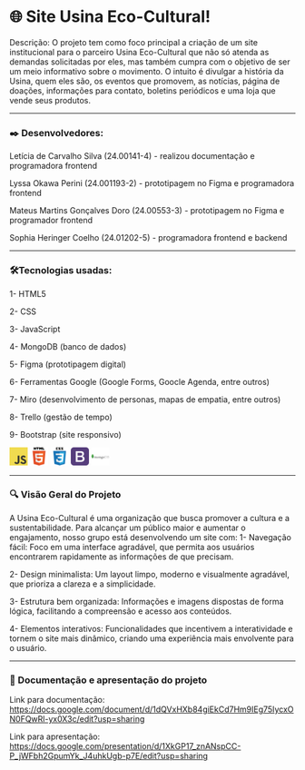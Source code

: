 # 🌐 Site Usina Eco-Cultural!

Descrição:
O projeto tem como foco principal a criação de um site institucional para o parceiro Usina Eco-Cultural que não só atenda as demandas solicitadas por eles, mas também cumpra com o objetivo de ser um meio informativo sobre o movimento. O intuito é divulgar a história da Usina, quem eles são, os eventos que promovem, as notícias, página de doações, informações para contato, boletins periódicos e uma loja que vende seus produtos.

---

### ✒️ Desenvolvedores:

Letícia de Carvalho Silva (24.00141-4) - realizou documentação e programadora frontend

Lyssa Okawa Perini (24.001193-2) - prototipagem no Figma e programadora frontend

Mateus Martins Gonçalves Doro (24.00553-3) - prototipagem no Figma e programador frontend

Sophia Heringer Coelho (24.01202-5) - programadora frontend e backend

---
### 🛠️Tecnologias usadas:
1- HTML5

2- CSS

3- JavaScript

4- MongoDB (banco de dados)

5- Figma (prototipagem digital)

6- Ferramentas Google (Google Forms, Goocle Agenda, entre outros)

7- Miro (desenvolvimento de personas, mapas de empatia, entre outros)

8- Trello (gestão de tempo)

9- Bootstrap (site responsivo)

<code><img height="32" src="https://raw.githubusercontent.com/github/explore/80688e429a7d4ef2fca1e82350fe8e3517d3494d/topics/javascript/javascript.png" alt="Javascript"/></code>
<code><img height="32" src="https://raw.githubusercontent.com/github/explore/80688e429a7d4ef2fca1e82350fe8e3517d3494d/topics/html/html.png" alt="HTML5"/></code>
<code><img height="32" src="https://raw.githubusercontent.com/github/explore/80688e429a7d4ef2fca1e82350fe8e3517d3494d/topics/css/css.png" alt="CSS"/></code>
<code><img height="32" src="https://raw.githubusercontent.com/github/explore/80688e429a7d4ef2fca1e82350fe8e3517d3494d/topics/bootstrap/bootstrap.png" alt="Bootstrap"/></code>
<code><img height="32" src="https://raw.githubusercontent.com/github/explore/80688e429a7d4ef2fca1e82350fe8e3517d3494d/topics/mongodb/mongodb.png" alt="MongoDB"/></code>

---
### 🔍 Visão Geral do Projeto

A Usina Eco-Cultural é uma organização que busca promover a cultura e a sustentabilidade. Para alcançar um público maior e aumentar o engajamento, nosso grupo está desenvolvendo um site com:
  1- Navegação fácil: Foco em uma interface agradável, que permita aos usuários encontrarem rapidamente as informações de que precisam.
  
  2- Design minimalista: Um layout limpo, moderno e visualmente agradável, que prioriza a clareza e a simplicidade.
  
  3- Estrutura bem organizada: Informações e imagens dispostas de forma lógica, facilitando a compreensão e acesso aos conteúdos.
  
  4- Elementos interativos: Funcionalidades que incentivem a interatividade e tornem o site mais dinâmico, criando uma experiência mais envolvente para o usuário.
  
--- 
### 📄 Documentação e apresentação do projeto

Link para documentação: https://docs.google.com/document/d/1dQVxHXb84giEkCd7Hm9IEg75IycxON0FQwRl-yx0X3c/edit?usp=sharing

Link para apresentação: https://docs.google.com/presentation/d/1XkGP17_znANspCC-P_jWFbh2GpumYk_J4uhkUgb-p7E/edit?usp=sharing


